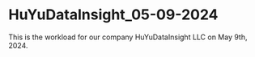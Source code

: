 # HuYuDataInsight_05-09-2024
This is the workload for our company HuYuDataInsight LLC on May 9th, 2024.

